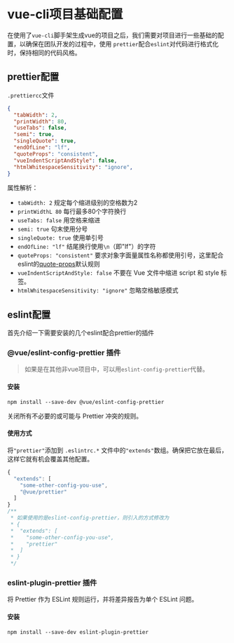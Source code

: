# vue-cli项目基础配置

在使用了`vue-cli`脚手架生成vue的项目之后，我们需要对项目进行一些基础的配置，以确保在团队开发的过程中，使用  `prettier`配合`eslint`对代码进行格式化时，保持相同的代码风格。

## prettier配置

`.prettiercc`文件

```json
{
  "tabWidth": 2,
  "printWidth": 80,
  "useTabs": false,
  "semi": true,
  "singleQuote": true,
  "endOfLine": "lf",
  "quoteProps": "consistent",
  "vueIndentScriptAndStyle": false,
  "htmlWhitespaceSensitivity": "ignore",
}
```

属性解析：

* `tabWidth: 2` 规定每个缩进级别的空格数为2
* `printWidthL 80` 每行最多80个字符换行
* `useTabs: false` 用空格来缩进
* `semi: true` 句末使用分号
* `singleQuote: true` 使用单引号
* `endOfLine: "lf"` 结尾换行使用`\n`（即"lf"）的字符
* `quoteProps: "consistent"` 要求对象字面量属性名称都使用引号，这里配合eslint的[quote-props](http://eslint.cn/docs/rules/quote-props)默认规则
* `vueIndentScriptAndStyle: false` 不要在 Vue 文件中缩进 script 和 style 标签。
* `htmlWhitespaceSensitivity: "ignore"` 忽略空格敏感模式


## eslint配置

首先介绍一下需要安装的几个eslint配合prettier的插件

### @vue/eslint-config-prettier 插件

> 如果是在其他非vue项目中，可以用`eslint-config-prettier`代替。

#### 安装

```
npm install --save-dev @vue/eslint-config-prettier
```

关闭所有不必要的或可能与 Prettier 冲突的规则。

#### 使用方式

将`"prettier"`添加到 `.eslintrc.*` 文件中的`"extends"`数组。确保把它放在最后，这样它就有机会覆盖其他配置。

```js
{
  "extends": [
    "some-other-config-you-use",
    "@vue/prettier"
  ]
}
/**
 * 如果使用的是eslint-config-prettier，则引入的方式修改为
 * {
 *  "extends": [
 *    "some-other-config-you-use",
 *    "prettier"
 *  ]
 * }
 */
```


### eslint-plugin-prettier 插件

将 Prettier 作为 ESLint 规则运行，并将差异报告为单个 ESLint 问题。

#### 安装

```
npm install --save-dev eslint-plugin-prettier
```

